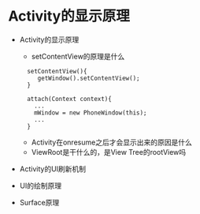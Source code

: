 # Activity的显示原理
* Activity的显示原理
  * setContentView的原理是什么
  ```
    setContentView(){
       getWindow().setContentView();
    }
    
    attach(Context context){
      ...
      mWindow = new PhoneWindow(this);
      ...
    }
  ```
  
  * Activity在onresume之后才会显示出来的原因是什么
  * ViewRoot是干什么的，是View Tree的rootView吗

* Activity的UI刷新机制


* UI的绘制原理


* Surface原理


